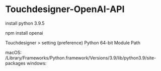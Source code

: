 # Touchdesigner-OpenAI-API

install python 3.9.5

npm install openai


Touchdesigner > setting (preference) Python 64-bit Module Path

macOS: /Library/Frameworks/Python.framework/Versions/3.9/lib/python3.9/site-packages
windows: 
